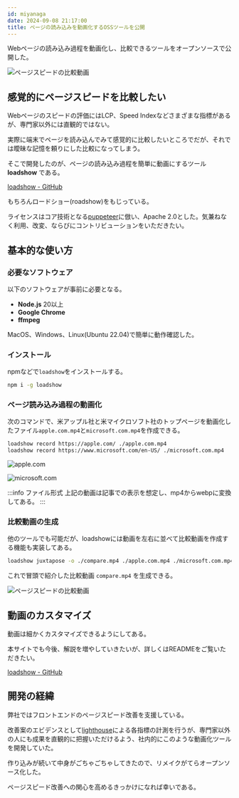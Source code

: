 ```yaml
---
id: miyanaga
date: 2024-09-08 21:17:00
title: ページの読み込みを動画化するOSSツールを公開
---
```


Webページの読み込み過程を動画化し、比較できるツールをオープンソースで公開した。

![ページスピードの比較動画](/posts/2024/loadshow/compare.webp)

## 感覚的にページスピードを比較したい

Webページのスピードの評価にはLCP、Speed Indexなどさまざまな指標があるが、専門家以外には直観的ではない。

実際に端末でページを読み込んでみて感覚的に比較したいところでだが、それでは曖昧な記憶を頼りにした比較になってしまう。

そこで開発したのが、ページの読み込み過程を簡単に動画にするツール **loadshow** である。

[loadshow - GitHub](https://github.com/ideamans/loadshow/)

もちろんロードショー(roadshow)をもじっている。

ライセンスはコア技術となる[puppeteer](https://github.com/puppeteer/puppeteer)に倣い、Apache 2.0とした。気兼ねなく利用、改変、ならびにコントリビューションをいただきたい。

## 基本的な使い方

### 必要なソフトウェア

以下のソフトウェアが事前に必要となる。

- **Node.js** 20以上
- **Google Chrome**
- **ffmpeg**

MacOS、Windows、Linux(Ubuntu 22.04)で簡単に動作確認した。

### インストール

npmなどで`loadshow`をインストールする。

```bash
npm i -g loadshow
```

### ページ読み込み過程の動画化

次のコマンドで、米アップル社と米マイクロソフト社のトップページを動画化したファイル`apple.com.mp4`と`microsoft.com.mp4`を作成できる。

```bash
loadshow record https://apple.com/ ./apple.com.mp4
loadshow record https://www.microsoft.com/en-US/ ./microsoft.com.mp4
```

![apple.com](/posts/2024/loadshow/apple.com.webp)

![microsoft.com](/posts/2024/loadshow/microsoft.com.webp)

:::info ファイル形式
上記の動画は記事での表示を想定し、mp4からwebpに変換してある。
:::

### 比較動画の生成

他のツールでも可能だが、loadshowには動画を左右に並べて比較動画を作成する機能も実装してある。

```bash
loadshow juxtapose -o ./compare.mp4 ./apple.com.mp4 ./microsoft.com.mp4
```

これで冒頭で紹介した比較動画 `compare.mp4` を生成できる。

![ページスピードの比較動画](/posts/2024/loadshow/compare.webp)

## 動画のカスタマイズ

動画は細かくカスタマイズできるようにしてある。

本サイトでも今後、解説を増やしていきたいが、詳しくはREADMEをご覧いただきたい。

[loadshow - GitHub](https://github.com/ideamans/loadshow/)

## 開発の経緯

弊社ではフロントエンドのページスピード改善を支援している。

改善案のエビデンスとして[lighthouse](https://github.com/GoogleChrome/lighthouse)による各指標の計測を行うが、専門家以外の人にも成果を直観的に把握いただけるよう、社内的にこのような動画化ツールを開発していた。

作り込みが続いて中身がごちゃごちゃしてきたので、リメイクがてらオープンソース化した。

ページスピード改善への関心を高めるきっかけになれば幸いである。
